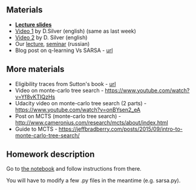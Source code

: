 ## Materials
* [__Lecture slides__](https://docviewer.yandex.ru/?url=ya-disk-public%3A%2F%2FG3IXcG62RwNUGSSos%2BuGhtgXNfsBjP9RxUtUfgCffIk%3D%3A%2Flecture3.pdf&name=lecture3.pdf&c=58a61e4fdc8b)
* [Video 1](https://www.youtube.com/watch?v=PnHCvfgC_ZA) by D.Silver (english) (same as last week)
* [Video 2](https://www.youtube.com/watch?v=0g4j2k_Ggc4&t=43s) by D. Silver (english)
* Our [lecture](https://yadi.sk/i/I7XcP6vU3ExNrT), [seminar](https://yadi.sk/i/XbqNQmjm3ExNsq) (russian)
* Blog post on q-learning Vs SARSA - [url](https://studywolf.wordpress.com/2013/07/01/reinforcement-learning-sarsa-vs-q-learning/)

## More materials
* Eligibility traces from Sutton's book - [url](http://incompleteideas.net/sutton/book/ebook/node72.html)
* Video on monte-carlo tree search - https://www.youtube.com/watch?v=Yf8vKTIQzHs
* Udacity video on monte-carlo tree search (2 parts) - https://www.youtube.com/watch?v=onBYsen2_eA
* Post on MCTS (monte-carlo tree search) - http://www.cameronius.com/research/mcts/about/index.html
* Guide to MCTS - https://jeffbradberry.com/posts/2015/09/intro-to-monte-carlo-tree-search/

## Homework description

Go to [the notebook](https://github.com/yandexdataschool/Practical_RL/blob/master/week3/homework3.ipynb) and follow instructions from there.

You will have to modify a few .py files in the meantime (e.g. sarsa.py).
